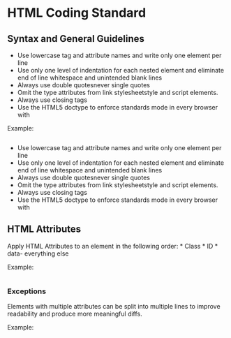 # HTML Coding Standard

## Syntax and General Guidelines

  * Use lowercase tag and attribute names and write only one element per line
  * Use only one level of indentation for each nested element and eliminate end of line whitespace and unintended blank lines
  * Always use double quotesnever single quotes
  * Omit the type attributes from link stylesheetstyle and script elements.
  * Always use closing tags
  * Use the HTML5 doctype to enforce standards mode in every browser with <!doctype HTML>

Example:
```html


```

  * Use lowercase tag and attribute names and write only one element per line
  * Use only one level of indentation for each nested element and eliminate end of line whitespace and unintended blank lines
  * Always use double quotesnever single quotes
  * Omit the type attributes from link stylesheetstyle and script elements.
  * Always use closing tags
  * Use the HTML5 doctype to enforce standards mode in every browser with <!doctype HTML>

## HTML Attributes

Apply HTML Attributes to an element in the following order: * Class * ID * data- everything else

Example:
```html


```

### Exceptions

Elements with multiple attributes can be split into multiple lines to improve readability and produce more meaningful diffs.

Example:
```html


```


